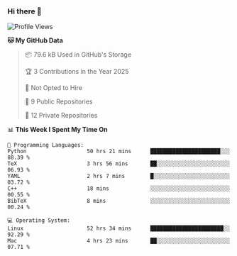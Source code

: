 ### Hi there 👋

<!--
**huayuan4396/huayuan4396** is a ✨ _special_ ✨ repository because its `README.md` (this file) appears on your GitHub profile.

Here are some ideas to get you started:

- 🔭 I’m currently working on ...
- 🌱 I’m currently learning ...
- 👯 I’m looking to collaborate on ...
- 🤔 I’m looking for help with ...
- 💬 Ask me about ...
- 📫 How to reach me: ...
- 😄 Pronouns: ...
- ⚡ Fun fact: ...
-->

<!--START_SECTION:waka-->
![Profile Views](http://img.shields.io/badge/Profile%20Views-2-blue)

**🐱 My GitHub Data** 

> 📦 79.6 kB Used in GitHub's Storage 
 > 
> 🏆 3 Contributions in the Year 2025
 > 
> 🚫 Not Opted to Hire
 > 
> 📜 9 Public Repositories 
 > 
> 🔑 12 Private Repositories 
 > 
📊 **This Week I Spent My Time On** 

```text
💬 Programming Languages: 
Python                   50 hrs 21 mins      ██████████████████████░░░   88.39 % 
TeX                      3 hrs 56 mins       ██░░░░░░░░░░░░░░░░░░░░░░░   06.93 % 
YAML                     2 hrs 7 mins        █░░░░░░░░░░░░░░░░░░░░░░░░   03.72 % 
C++                      18 mins             ░░░░░░░░░░░░░░░░░░░░░░░░░   00.55 % 
BibTeX                   8 mins              ░░░░░░░░░░░░░░░░░░░░░░░░░   00.24 % 

💻 Operating System: 
Linux                    52 hrs 34 mins      ███████████████████████░░   92.29 % 
Mac                      4 hrs 23 mins       ██░░░░░░░░░░░░░░░░░░░░░░░   07.71 % 
```


<!--END_SECTION:waka-->
